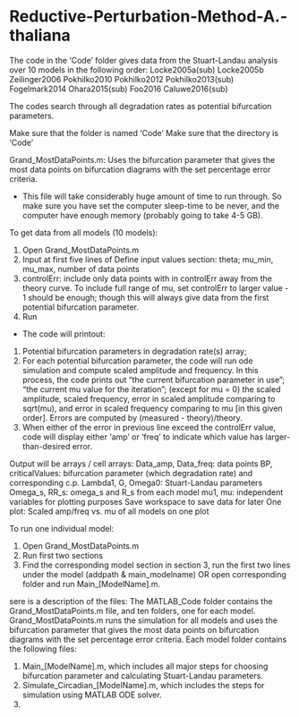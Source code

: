 # Reductive-Perturbation-Method-A.-thaliana

The code in the ‘Code’ folder gives data from the Stuart-Landau analysis over 10 models in the following order:
	Locke2005a(sub)	Locke2005b		Zeilinger2006	Pokhilko2010
	Pokhilko2012	Pokhilko2013(sub)	Fogelmark2014	Ohara2015(sub)
	Foo2016		Caluwe2016(sub)

The codes search through all degradation rates as potential bifurcation parameters.

Make sure that the folder is named ‘Code’
Make sure that the directory is ‘Code’

Grand_MostDataPoints.m: Uses the bifurcation parameter that gives the most data points on bifurcation diagrams with the set percentage error criteria.
* This file will take considerably huge amount of time to run through.  So make sure you have set the computer sleep-time to be never, and the computer have enough memory (probably going to take 4-5 GB).

To get data from all models (10 models):
1. Open Grand_MostDataPoints.m 
2. Input at first five lines of Define input values section: theta; mu_min, mu_max, number of data points
3. controlErr: include only data points with in controlErr away from the theory curve. To include full range of mu, set controlErr to larger value - 1 should be enough; though this will always give data from the first potential bifurcation parameter.
4. Run
	
* The code will printout:
1. Potential bifurcation parameters in degradation rate(s) array;
2. For each potential bifurcation parameter, the code will run ode simulation and compute scaled amplitude and frequency.  In this process, the code prints out “the current bifurcation parameter in use”; “the current mu value for the iteration”; (except for mu = 0) the scaled amplitude, scaled frequency, error in scaled amplitude comparing to sqrt(mu), and error in scaled frequency comparing to mu [in this given order].  Errors are computed by (measured - theory)/theory.
3. When either of the error in previous line exceed the controlErr value, code will display either ‘amp’ or ‘freq’ to indicate which value has larger-than-desired error.

Output will be arrays / cell arrays:
Data_amp, Data_freq: data points
BP, criticalValues: bifurcation parameter (which degradation rate) and corresponding c.p.
Lambda1, G, Omega0: Stuart-Landau parameters
Omega_s, RR_s: omega_s and R_s from each model
mu1, mu: independent variables for plotting purposes
Save workspace to save data for later
One plot: 
Scaled amp/freq vs. mu of all models on one plot


To run one individual model:
1. Open Grand_MostDataPoints.m 
2. Run first two sections
3. Find the corresponding model section in section 3, run the first two lines under the model (addpath & main_modelname) OR open corresponding folder and run Main_[ModelName].m.

sere is a description of the files:
The MATLAB\_Code folder contains the Grand\_MostDataPoints.m file, and ten folders, one for each model.
Grand\_MostDataPoints.m runs the simulation for all models and uses the bifurcation parameter that gives the most data points on bifurcation diagrams with the set percentage error criteria.  Each model folder contains the following files:

1. Main\_[ModelName].m, which includes all major steps for choosing bifurcation parameter and calculating Stuart-Landau parameters.
2. Simulate\_Circadian\_[ModelName].m,  which includes the steps for simulation using MATLAB ODE solver.
3. 
